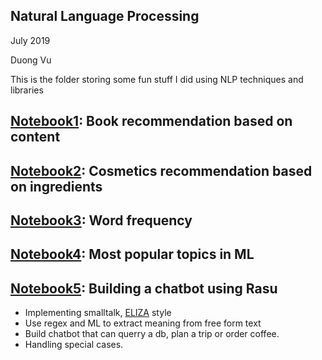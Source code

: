 ## Natural Language Processing
July 2019

Duong Vu

This is the folder storing some fun stuff I did using NLP techniques and libraries



## [Notebook1](notebook/book_recommendation.ipynb): Book recommendation based on content



## [Notebook2](notebook/cosmetics_recommendation.ipynb): Cosmetics recommendation based on ingredients



## [Notebook3](notebook/word_freq_Moby_Dick.ipynb): Word frequency 



## [Notebook4](notebook/ML_topics.ipynb): Most popular topics in ML



## [Notebook5](notebook/building_chatbot_NLU.ipynb): Building a chatbot using Rasu

- Implementing smalltalk, [ELIZA](https://en.wikipedia.org/wiki/ELIZA) style
- Use regex and ML to extract meaning from free form text
- Build chatbot that can querry a db, plan a trip or order coffee.
- Handling special cases.




